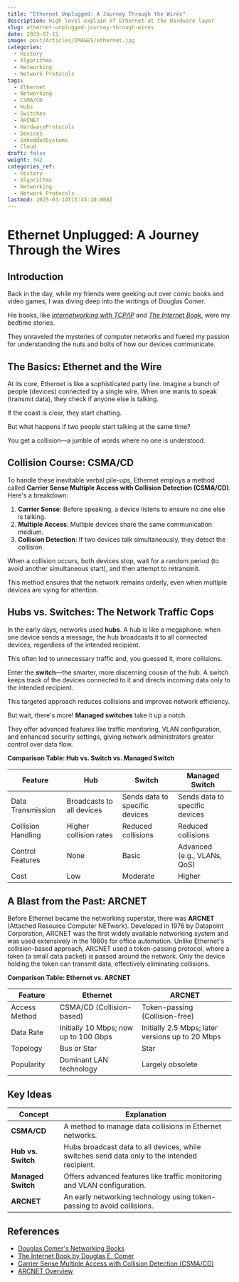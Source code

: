 ```yaml
---
title: "Ethernet Unplugged: A Journey Through the Wires"
description: High level explain of Ethernet at the Hardware layer
slug: ethernet-unplugged-journey-through-wires
date: 2023-07-15
image: post/Articles/IMAGES/ethernet.jpg
categories:
  - History
  - Algorithms
  - Networking
  - Network Protocols
tags:
  - Ethernet
  - Networking
  - CSMA/CD
  - Hubs
  - Switches
  - ARCNET
  - HardwareProtocols
  - Devices
  - EmbeddedSystems
  - Cloud
draft: false
weight: 342
categories_ref:
  - History
  - Algorithms
  - Networking
  - Network Protocols
lastmod: 2025-03-14T15:45:10.808Z
---
```

# Ethernet Unplugged: A Journey Through the Wires

## Introduction

Back in the day, while my friends were geeking out over comic books and video games, I was diving deep into the writings of Douglas Comer.

His books, like [*Internetworking with TCP/IP*](https://www.cs.purdue.edu/homes/comer/netbooks.html) and [*The Internet Book*](https://www.porchlightbooks.com/product/internet-book-everything-you-need-to-know-about-computer-networking-and-how-the-internet-works--douglas-e-comer), were my bedtime stories.

They unraveled the mysteries of computer networks and fueled my passion for understanding the nuts and bolts of how our devices communicate.

## The Basics: Ethernet and the Wire

At its core, Ethernet is like a sophisticated party line. Imagine a bunch of people (devices) connected by a single wire. When one wants to speak (transmit data), they check if anyone else is talking.

If the coast is clear, they start chatting.

But what happens if two people start talking at the same time?

You get a collision—a jumble of words where no one is understood.

## Collision Course: CSMA/CD

To handle these inevitable verbal pile-ups, Ethernet employs a method called **Carrier Sense Multiple Access with Collision Detection (CSMA/CD)**. Here's a breakdown:

1. **Carrier Sense**: Before speaking, a device listens to ensure no one else is talking.
2. **Multiple Access**: Multiple devices share the same communication medium.
3. **Collision Detection**: If two devices talk simultaneously, they detect the collision.

When a collision occurs, both devices stop, wait for a random period (to avoid another simultaneous start), and then attempt to retransmit.

This method ensures that the network remains orderly, even when multiple devices are vying for attention.

## Hubs vs. Switches: The Network Traffic Cops

In the early days, networks used **hubs**. A hub is like a megaphone: when one device sends a message, the hub broadcasts it to all connected devices, regardless of the intended recipient.

This often led to unnecessary traffic and, you guessed it, more collisions.

Enter the **switch**—the smarter, more discerning cousin of the hub. A switch keeps track of the devices connected to it and directs incoming data only to the intended recipient.

This targeted approach reduces collisions and improves network efficiency.

But wait, there's more! **Managed switches** take it up a notch.

They offer advanced features like traffic monitoring, VLAN configuration, and enhanced security settings, giving network administrators greater control over data flow.

**Comparison Table: Hub vs. Switch vs. Managed Switch**

| Feature            | Hub                       | Switch                         | Managed Switch                 |
| ------------------ | ------------------------- | ------------------------------ | ------------------------------ |
| Data Transmission  | Broadcasts to all devices | Sends data to specific devices | Sends data to specific devices |
| Collision Handling | Higher collision rates    | Reduced collisions             | Reduced collisions             |
| Control Features   | None                      | Basic                          | Advanced (e.g., VLANs, QoS)    |
| Cost               | Low                       | Moderate                       | Higher                         |

## A Blast from the Past: ARCNET

Before Ethernet became the networking superstar, there was **ARCNET** (Attached Resource Computer NETwork). Developed in 1976 by Datapoint Corporation, ARCNET was the first widely available networking system and was used extensively in the 1980s for office automation. Unlike Ethernet's collision-based approach, ARCNET used a token-passing protocol, where a token (a small data packet) is passed around the network. Only the device holding the token can transmit data, effectively eliminating collisions.

**Comparison Table: Ethernet vs. ARCNET**

| Feature       | Ethernet                              | ARCNET                                           |
| ------------- | ------------------------------------- | ------------------------------------------------ |
| Access Method | CSMA/CD (Collision-based)             | Token-passing (Collision-free)                   |
| Data Rate     | Initially 10 Mbps; now up to 100 Gbps | Initially 2.5 Mbps; later versions up to 20 Mbps |
| Topology      | Bus or Star                           | Star                                             |
| Popularity    | Dominant LAN technology               | Largely obsolete                                 |

<!-- 
## Conclusion

Ethernet has come a long way from its humble beginnings, evolving into the backbone of modern networking. While technologies like ARCNET had their moment in the spotlight, Ethernet's adaptability and robustness have ensured its lasting prominence. And as we continue to build and expand our networks, the foundational principles laid out by pioneers like Douglas Comer remain as relevant as ever.
-->

## Key Ideas

| Concept            | Explanation                                                                                  |
| ------------------ | -------------------------------------------------------------------------------------------- |
| **CSMA/CD**        | A method to manage data collisions in Ethernet networks.                                     |
| **Hub vs. Switch** | Hubs broadcast data to all devices, while switches send data only to the intended recipient. |
| **Managed Switch** | Offers advanced features like traffic monitoring and VLAN configuration.                     |
| **ARCNET**         | An early networking technology using token-passing to avoid collisions.                      |

## References

* [Douglas Comer's Networking Books](https://www.cs.purdue.edu/homes/comer/netbooks.html)
* [The Internet Book by Douglas E. Comer](https://www.porchlightbooks.com/product/internet-book-everything-you-need-to-know-about-computer-networking-and-how-the-internet-works--douglas-e-comer)
* [Carrier Sense Multiple Access with Collision Detection (CSMA/CD)](https://www.youtube.com/watch?v=XrimgDtk34s)
* [ARCNET Overview](https://www.arcnet.cc/abtarc.htm)
